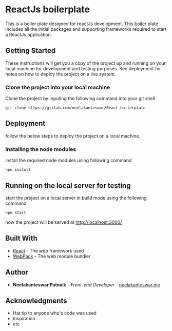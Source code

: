 # ReactJs boilerplate

This is a boiler plate designed for reactJs development.
This boiler plate includes all the initial packages and supporting frameworks required to start a ReactJs application.

## Getting Started

These instructions will get you a copy of the project up and running on your local machine for development and testing purposes. See deployment for notes on how to deploy the project on a live system.

### Clone the project into your local machine

Clone the project by inputing the following command into your git shell

```
git clone https://gitlab.com/neelakanteswar/React_boilerplate
```

## Deployment

follow the below steps to deploy the project on a local machine.

### Installing the node modules

install the required node modules using following command

```
npm install
```
## Running on the local server for testing

start the project on a local server in build mode using the following command

```
npm start
```
now the project will be served at [http://localhost:3000/](http://localhost:1416/)
<!-- You can change the port number in package.json file which is present in the root directory-->

## Built With

* [React](https://reactjs.org/) - The web framework used
* [WebPack](https://webpack.js.org/) - The web module bundler


## Author

* **Neelakanteswar Patnaik** - *Front-end Developer* - [neelakanteswar.me](http://neelakanteswar.me/)



<!-- ## License

This project is licensed under the MIT License - see the [LICENSE.md](LICENSE.md) file for details -->

## Acknowledgments

* Hat tip to anyone who's code was used
* Inspiration
* etc
